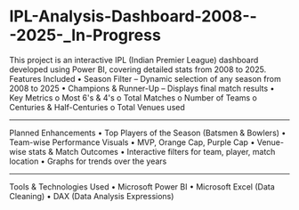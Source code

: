 # IPL-Analysis-Dashboard-2008---2025-_In-Progress
This project is an interactive IPL (Indian Premier League) dashboard developed using Power BI, covering detailed stats from 2008 to 2025.
Features Included
•	 Season Filter – Dynamic selection of any season from 2008 to 2025
•	 Champions & Runner-Up – Displays final match results
•	 Key Metrics
o	Most 6's & 4's
o	Total Matches
o	Number of Teams
o	Centuries & Half-Centuries
o	Total Venues used
________________________________________
 Planned Enhancements
• Top Players of the Season (Batsmen & Bowlers)
•	 Team-wise Performance Visuals
•	 MVP, Orange Cap, Purple Cap
•	 Venue-wise stats & Match Outcomes
•	 Interactive filters for team, player, match location
•	 Graphs for trends over the years
________________________________________
Tools & Technologies Used
•	Microsoft Power BI
•	Microsoft Excel (Data Cleaning)
•	DAX (Data Analysis Expressions)
